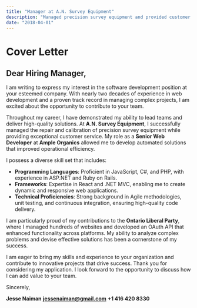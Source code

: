 ```yaml
---
title: "Manager at A.N. Survey Equipment"
description: "Managed precision survey equipment and provided customer service."
date: "2018-04-01"
---
```


# Cover Letter

## Dear Hiring Manager,

I am writing to express my interest in the software development position at your esteemed company. With nearly two decades of experience in web development and a proven track record in managing complex projects, I am excited about the opportunity to contribute to your team.

Throughout my career, I have demonstrated my ability to lead teams and deliver high-quality solutions. At **A.N. Survey Equipment**, I successfully managed the repair and calibration of precision survey equipment while providing exceptional customer service. My role as a **Senior Web Developer** at **Ample Organics** allowed me to develop automated solutions that improved operational efficiency.

I possess a diverse skill set that includes:

- **Programming Languages**: Proficient in JavaScript, C#, and PHP, with experience in ASP.NET and Ruby on Rails.
- **Frameworks**: Expertise in React and .NET MVC, enabling me to create dynamic and responsive web applications.
- **Technical Proficiencies**: Strong background in Agile methodologies, unit testing, and continuous integration, ensuring high-quality code delivery.

I am particularly proud of my contributions to the **Ontario Liberal Party**, where I managed hundreds of websites and developed an OAuth API that enhanced functionality across platforms. My ability to analyze complex problems and devise effective solutions has been a cornerstone of my success.

I am eager to bring my skills and experience to your organization and contribute to innovative projects that drive success. Thank you for considering my application. I look forward to the opportunity to discuss how I can add value to your team.

Sincerely,

**Jesse Naiman**
**jessenaiman@gmail.com**
**+1 416 420 8330**
